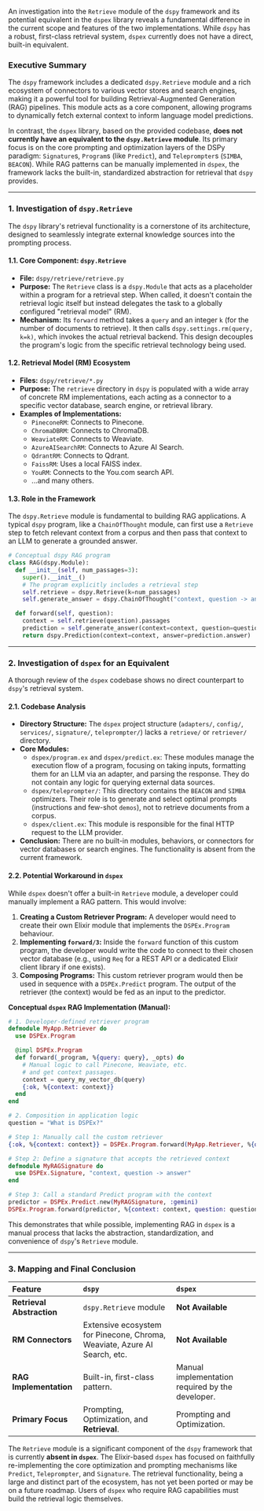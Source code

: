 An investigation into the `Retrieve` module of the `dspy` framework and its potential equivalent in the `dspex` library reveals a fundamental difference in the current scope and features of the two implementations. While `dspy` has a robust, first-class retrieval system, `dspex` currently does not have a direct, built-in equivalent.

### Executive Summary

The `dspy` framework includes a dedicated `dspy.Retrieve` module and a rich ecosystem of connectors to various vector stores and search engines, making it a powerful tool for building Retrieval-Augmented Generation (RAG) pipelines. This module acts as a core component, allowing programs to dynamically fetch external context to inform language model predictions.

In contrast, the `dspex` library, based on the provided codebase, **does not currently have an equivalent to the `dspy.Retrieve` module**. Its primary focus is on the core prompting and optimization layers of the DSPy paradigm: `Signature`s, `Program`s (like `Predict`), and `Teleprompter`s (`SIMBA`, `BEACON`). While RAG patterns can be manually implemented in `dspex`, the framework lacks the built-in, standardized abstraction for retrieval that `dspy` provides.

---

### 1. Investigation of `dspy.Retrieve`

The `dspy` library's retrieval functionality is a cornerstone of its architecture, designed to seamlessly integrate external knowledge sources into the prompting process.

#### 1.1. Core Component: `dspy.Retrieve`

-   **File:** `dspy/retrieve/retrieve.py`
-   **Purpose:** The `Retrieve` class is a `dspy.Module` that acts as a placeholder within a program for a retrieval step. When called, it doesn't contain the retrieval logic itself but instead delegates the task to a globally configured "retrieval model" (RM).
-   **Mechanism:** Its `forward` method takes a `query` and an integer `k` (for the number of documents to retrieve). It then calls `dspy.settings.rm(query, k=k)`, which invokes the actual retrieval backend. This design decouples the program's logic from the specific retrieval technology being used.

#### 1.2. Retrieval Model (RM) Ecosystem

-   **Files:** `dspy/retrieve/*.py`
-   **Purpose:** The `retrieve` directory in `dspy` is populated with a wide array of concrete RM implementations, each acting as a connector to a specific vector database, search engine, or retrieval library.
-   **Examples of Implementations:**
    -   `PineconeRM`: Connects to Pinecone.
    -   `ChromaDBRM`: Connects to ChromaDB.
    -   `WeaviateRM`: Connects to Weaviate.
    -   `AzureAISearchRM`: Connects to Azure AI Search.
    -   `QdrantRM`: Connects to Qdrant.
    -   `FaissRM`: Uses a local FAISS index.
    -   `YouRM`: Connects to the You.com search API.
    -   ...and many others.

#### 1.3. Role in the Framework

The `dspy.Retrieve` module is fundamental to building RAG applications. A typical `dspy` program, like a `ChainOfThought` module, can first use a `Retrieve` step to fetch relevant context from a corpus and then pass that context to an LLM to generate a grounded answer.

```python
# Conceptual dspy RAG program
class RAG(dspy.Module):
  def __init__(self, num_passages=3):
    super().__init__()
    # The program explicitly includes a retrieval step
    self.retrieve = dspy.Retrieve(k=num_passages)
    self.generate_answer = dspy.ChainOfThought("context, question -> answer")

  def forward(self, question):
    context = self.retrieve(question).passages
    prediction = self.generate_answer(context=context, question=question)
    return dspy.Prediction(context=context, answer=prediction.answer)
```

---

### 2. Investigation of `dspex` for an Equivalent

A thorough review of the `dspex` codebase shows no direct counterpart to `dspy`'s retrieval system.

#### 2.1. Codebase Analysis

-   **Directory Structure:** The `dspex` project structure (`adapters/`, `config/`, `services/`, `signature/`, `teleprompter/`) lacks a `retrieve/` or `retriever/` directory.
-   **Core Modules:**
    -   `dspex/program.ex` and `dspex/predict.ex`: These modules manage the execution flow of a program, focusing on taking inputs, formatting them for an LLM via an adapter, and parsing the response. They do not contain any logic for querying external data sources.
    -   `dspex/teleprompter/`: This directory contains the `BEACON` and `SIMBA` optimizers. Their role is to generate and select optimal prompts (instructions and few-shot `demos`), not to retrieve documents from a corpus.
    -   `dspex/client.ex`: This module is responsible for the final HTTP request to the LLM provider.
-   **Conclusion:** There are no built-in modules, behaviors, or connectors for vector databases or search engines. The functionality is absent from the current framework.

#### 2.2. Potential Workaround in `dspex`

While `dspex` doesn't offer a built-in `Retrieve` module, a developer could manually implement a RAG pattern. This would involve:

1.  **Creating a Custom Retriever Program:** A developer would need to create their own Elixir module that implements the `DSPEx.Program` behaviour.
2.  **Implementing `forward/3`:** Inside the `forward` function of this custom program, the developer would write the code to connect to their chosen vector database (e.g., using `Req` for a REST API or a dedicated Elixir client library if one exists).
3.  **Composing Programs:** This custom retriever program would then be used in sequence with a `DSPEx.Predict` program. The output of the retriever (the context) would be fed as an input to the predictor.

**Conceptual `dspex` RAG Implementation (Manual):**

```elixir
# 1. Developer-defined retriever program
defmodule MyApp.Retriever do
  use DSPEx.Program

  @impl DSPEx.Program
  def forward(_program, %{query: query}, _opts) do
    # Manual logic to call Pinecone, Weaviate, etc.
    # and get context passages.
    context = query_my_vector_db(query)
    {:ok, %{context: context}}
  end
end

# 2. Composition in application logic
question = "What is DSPEx?"

# Step 1: Manually call the custom retriever
{:ok, %{context: context}} = DSPEx.Program.forward(MyApp.Retriever, %{query: question})

# Step 2: Define a signature that accepts the retrieved context
defmodule MyRAGSignature do
  use DSPEx.Signature, "context, question -> answer"
end

# Step 3: Call a standard Predict program with the context
predictor = DSPEx.Predict.new(MyRAGSignature, :gemini)
DSPEx.Program.forward(predictor, %{context: context, question: question})
```

This demonstrates that while possible, implementing RAG in `dspex` is a manual process that lacks the abstraction, standardization, and convenience of `dspy`'s `Retrieve` module.

---

### 3. Mapping and Final Conclusion

| Feature | `dspy` | `dspex` |
| :--- | :--- | :--- |
| **Retrieval Abstraction** | `dspy.Retrieve` module | **Not Available** |
| **RM Connectors**| Extensive ecosystem for Pinecone, Chroma, Weaviate, Azure AI Search, etc. | **Not Available** |
| **RAG Implementation**| Built-in, first-class pattern. | Manual implementation required by the developer. |
| **Primary Focus**| Prompting, Optimization, and **Retrieval**. | Prompting and Optimization. |

The `Retrieve` module is a significant component of the `dspy` framework that is currently **absent in `dspex`**. The Elixir-based `dspex` has focused on faithfully re-implementing the core optimization and prompting mechanisms like `Predict`, `Teleprompter`, and `Signature`. The retrieval functionality, being a large and distinct part of the ecosystem, has not yet been ported or may be on a future roadmap. Users of `dspex` who require RAG capabilities must build the retrieval logic themselves.
